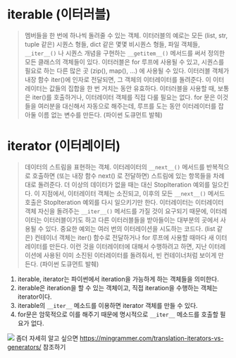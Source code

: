 # iterable (이터러블)

> 멤버들을 한 번에 하나씩 돌려줄 수 있는 객체. 이터러블의 예로는 모든 (list, str, tuple 같은) 시퀀스 형들, dict 같은 몇몇 비시퀀스 형들, 파일 객체들, `__iter__()` 나 시퀀스 개념을 구현하는 `__getitem__()` 메서드를 써서 정의한 모든 클래스의 객체들이 있다. 이터러블은 for 루프에 사용될 수 있고, 시퀀스를 필요로 하는 다른 많은 곳 (zip(), map(), …) 에 사용될 수 있다. 이터러블 객체가 내장 함수 iter()에 인자로 전달되면, 그 객체의 이터레이터를 돌려준다. 이 이터레이터는 값들의 집합을 한 번 거치는 동안 유효하다. 이터러블을 사용할 때, 보통은 iter()를 호출하거나, 이터레이터 객체를 직접 다룰 필요는 없다. for 문은 이것들을 여러분을 대신해서 자동으로 해주는데, 루프를 도는 동안 이터레이터를 잡아둘 이름 없는 변수를 만든다.
(파이썬 도큐먼트 발췌)

# iterator (이터레이터)

> 데이터의 스트림을 표현하는 객체. 이터레이터의 `__next__()` 메서드를 반복적으로 호출하면 (또는 내장 함수 next() 로 전달하면) 스트림에 있는 항목들을 차례대로 돌려준다. 더 이상의 데이터가 없을 때는 대신 StopIteration 예외를 일으킨다. 이 지점에서, 이터레이터 객체는 소진되고, 이후의 모든 `__next__()` 메서드 호출은 StopIteration 예외를 다시 일으키기만 한다. 이터레이터는 이터레이터 객체 자신을 돌려주는 `__iter__()` 메서드를 가질 것이 요구되기 때문에, 이터레이터는 이터러블이기도 하고 다른 이터러블들을 받아들이는 대부분의 곳에서 사용될 수 있다. 중요한 예외는 여러 번의 이터레이션을 시도하는 코드다. (list 같은) 컨테이너 객체는 iter() 함수로 전달하거나 for 루프에 사용할 때마다 새 이터레이터를 만든다. 이런 것을 이터레이터에 대해서 수행하려고 하면, 지난 이터레이션에 사용된 이미 소진된 이터레이터를 돌려줘서, 빈 컨테이너처럼 보이게 만든다. (파이썬 도큐먼트 발췌)

1. iterable, iterator는 파이썬에서 iteration을 가능하게 하는 객체들을 의미한다.
2. iterable은 iteration을 할 수 있는 객체이고, 직접 iteration을 수행하는 객체는 iterator이다.
3. iterable의 `__iter__` 메소드를 이용하면 iterator 객체를 만들 수 있다.
4. for문은 암묵적으로 이를 해주기 때문에 명시적으로 `__iter__` 메소드를 호출할 필요가 없다.

![](../assets/python/제너레이터.png)
좀더 자세히 알고 싶으면 https://mingrammer.com/translation-iterators-vs-generators/ 참조하기